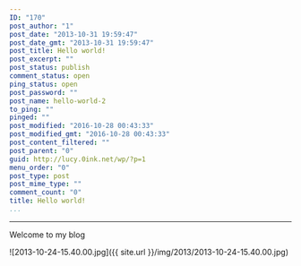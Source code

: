 ```yaml
---
ID: "170"
post_author: "1"
post_date: "2013-10-31 19:59:47"
post_date_gmt: "2013-10-31 19:59:47"
post_title: Hello world!
post_excerpt: ""
post_status: publish
comment_status: open
ping_status: open
post_password: ""
post_name: hello-world-2
to_ping: ""
pinged: ""
post_modified: "2016-10-28 00:43:33"
post_modified_gmt: "2016-10-28 00:43:33"
post_content_filtered: ""
post_parent: "0"
guid: http://lucy.0ink.net/wp/?p=1
menu_order: "0"
post_type: post
post_mime_type: ""
comment_count: "0"
title: Hello world!
...
```

---

Welcome to my blog

![2013-10-24-15.40.00.jpg]({{ site.url }}/img/2013/2013-10-24-15.40.00.jpg)

